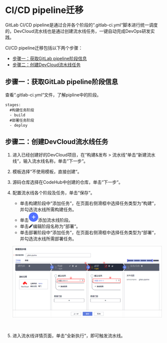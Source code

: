 # **CI/CD pipeline迁移**<a name="devcloud_migration_0013"></a>

GitLab CI/CD pipeline是通过合并各个阶段的“.gitlab-ci.yml“脚本进行统一调度的，DevCloud流水线也是通过创建流水线任务，一键自动完成DevOps研发实践。

CI/CD pipeline迁移包括以下两个步骤：

-   [步骤一：获取GitLab pipeline阶段信息](#section7120182413311)
-   [步骤二：创建DevCloud流水线任务](#section16900153043316)

## **步骤一：获取GitLab pipeline阶段信息**<a name="section7120182413311"></a>

查看“.gitlab-ci.yml“文件，了解pipline中的阶段。

```
stages:
  #构建任务阶段
  - build
  #部署任务阶段
  - deploy
```

## **步骤二：创建DevCloud流水线任务**<a name="section16900153043316"></a>

1.  进入已经创建好的DevCloud项目，在“构建&发布  \>  流水线“单击“新建流水线“，输入流水线名称，单击“下一步“。
2.  模板选择“不使用模板，直接创建“。
3.  源码仓库选择在CodeHub中创建的仓库，单击“下一步“。
4.  配置流水线各个阶段及任务，单击“保存“。

    -   单击构建阶段中“添加任务“，在页面右侧滑框中选择任务类型为“构建“，并勾选流水线所需构建任务。
    -   单击![](figures/icon-添加流水线阶段.png)添加流水线阶段。
    -   单击![](figures/icon-编辑任务.png)编辑阶段名称为“部署“。
    -   单击部署阶段中“添加任务“，在页面右侧滑框中选择任务类型为“部署“，并勾选流水线所需部署任务。

    ![](figures/GitLabCICDMigration_027_Pipeline.png)

      

5.  进入流水线详情页面，单击“全新执行“，即可触发流水线。

  

